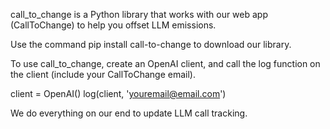 call_to_change is a Python library that works with our web app (CallToChange) to help you offset LLM emissions.

Use the command pip install call-to-change to download our library.

To use call_to_change, create an OpenAI client, and call the log function on the client (include your CallToChange email).

client = OpenAI()
log(client, 'youremail@email.com')

We do everything on our end to update LLM call tracking.